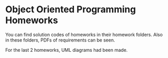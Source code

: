 # Object Oriented Programming Homeworks
You can find solution codes of homeworks in their homework folders. Also in these folders, PDFs of requirements can be seen. 

For the last 2 homeworks, UML diagrams had been made.
